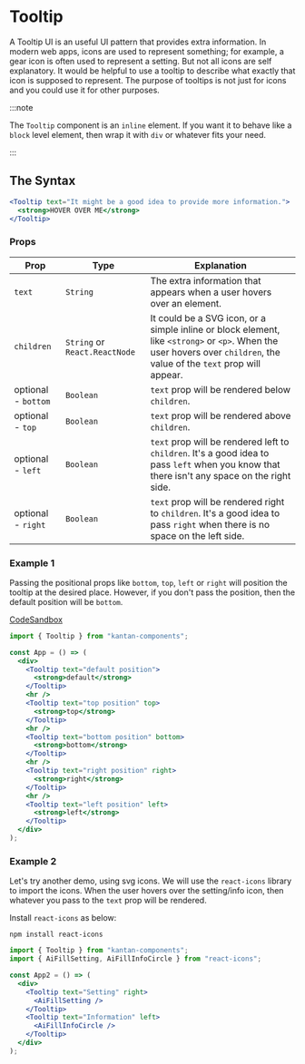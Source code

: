 # Tooltip

A Tooltip UI is an useful UI pattern that provides extra information. In modern web apps, icons are used to represent something; for example, a gear icon is often used to represent a setting. But not all icons are self explanatory. It would be helpful to use a tooltip to describe what exactly that icon is supposed to represent. The purpose of tooltips is not just for icons and you could use it for other purposes.

:::note

The `Tooltip` component is an `inline` element. If you want it to behave like a `block` level element, then wrap it with `div` or whatever fits your need.

:::

## The Syntax

```jsx
<Tooltip text="It might be a good idea to provide more information.">
  <strong>HOVER OVER ME</strong>
</Tooltip>
```

### Props

| Prop                | Type                          | Explanation                                                                                                                                                            |
| ------------------- | ----------------------------- | ---------------------------------------------------------------------------------------------------------------------------------------------------------------------- |
| `text`              | `String`                      | The extra information that appears when a user hovers over an element.                                                                                                 |
| `children`          | `String` or `React.ReactNode` | It could be a SVG icon, or a simple inline or block element, like `<strong>` or `<p>`. When the user hovers over `children`, the value of the `text` prop will appear. |
| optional - `bottom` | `Boolean`                     | `text` prop will be rendered below `children`.                                                                                                                         |
| optional - `top`    | `Boolean`                     | `text` prop will be rendered above `children`.                                                                                                                         |
| optional - `left`   | `Boolean`                     | `text` prop will be rendered left to `children`. It's a good idea to pass `left` when you know that there isn't any space on the right side.                           |
| optional - `right`  | `Boolean`                     | `text` prop will be rendered right to `children`. It's a good idea to pass `right` when there is no space on the left side.                                            |

### Example 1

Passing the positional props like `bottom`, `top`, `left` or `right` will position the tooltip at the desired place. However, if you don't pass the position, then the default position will be `bottom`.

[CodeSandbox](https://f0524.csb.app/tooltip)

```jsx title/App.js
import { Tooltip } from "kantan-components";

const App = () => (
  <div>
    <Tooltip text="default position">
      <strong>default</strong>
    </Tooltip>
    <hr />
    <Tooltip text="top position" top>
      <strong>top</strong>
    </Tooltip>
    <hr />
    <Tooltip text="bottom position" bottom>
      <strong>bottom</strong>
    </Tooltip>
    <hr />
    <Tooltip text="right position" right>
      <strong>right</strong>
    </Tooltip>
    <hr />
    <Tooltip text="left position" left>
      <strong>left</strong>
    </Tooltip>
  </div>
);
```

### Example 2

Let's try another demo, using svg icons. We will use the `react-icons` library to import the icons. When the user hovers over the setting/info icon, then whatever you pass to the `text` prop will be rendered.

Install `react-icons` as below:

```shell
npm install react-icons
```

```jsx title/App.js
import { Tooltip } from "kantan-components";
import { AiFillSetting, AiFillInfoCircle } from "react-icons";

const App2 = () => (
  <div>
    <Tooltip text="Setting" right>
      <AiFillSetting />
    </Tooltip>
    <Tooltip text="Information" left>
      <AiFillInfoCircle />
    </Tooltip>
  </div>
);
```

